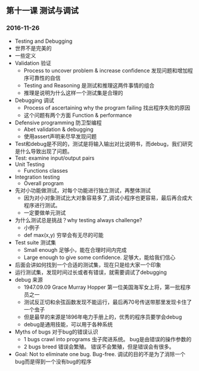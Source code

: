 ## 第十一课 测试与调试
### 2016-11-26
* Testing and Debugging
* 世界不是完美的
* 一些定义
* Validation 验证
    * Process to uncover problem & increase confidence 发现问题和增加程序可靠性的自信
    * Testing and Reasoning 是测试和推理这两件事情的组合
    * 推理是说明为什么这样一个测试集是合理的
* Debugging 调试
    * Process of ascertaining why the program failing 找出程序失败的原因
    * 这个问题有两个方面 Function & performance 
* Defensive programming 防卫型编程 
    * Abet validation & debugging 
    * 使用assert声明来尽早发现问题
* Test和debug是不同的，测试是将输入输出对比说明书，而debug，我们研究是什么导致出现了问题。
* Test: examine input/output pairs 
* Unit Testing 
    * Functions classes
* Integration testing
    * Overall program
* 先对小功能做测试，对每个功能进行独立测试，再整体测试
    * 因为对小对象测试比大对象容易多了,调试小程序也更容易，最后再合成大程序进行测试。
    * 一定要做单元测试
* 为什么测试总是挑战？why testing always challenge?
    * 小例子 
    * def max(x,y)  穷举会有无尽的可能
* Test suite 测试集
    * Small enough 足够小，能在合理时间内完成 
    * Large enough to give some confidence. 足够大，能给我们信心 
* 后面会讲如何找到一个合适的测试集，现在只是给大家一个印象
* 运行测试集，发现时间过长或者有错误，就需要调试了debugging
* debug 来源
    * 1947.09.09 Grace Murray Hopper 第一位美国海军女上将，第一批程序员之一
    * 测试反正切和余弦函数发现不能运行，最后再70号传送带那里发现卡住了一个虫子
    * 但是最早的来源是1896年电力手册上的，优秀的程序员要学会debug
    * debug是通用技能，可以用于各种系统
* Myths of bugs 对于bug的错误认识
    * 1 bugs crawl into programs 虫子爬进系统。 bug是由错误的操作参数的
    * 2 bugs breed    错误会繁殖。 错误不会繁殖，但是错误会有很多。
* Goal: Not to eliminate one bug. Bug-free. 调试的目的不是为了消除一个bug而是得到一个没有bug的程序

    